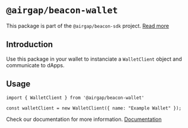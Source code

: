 # `@airgap/beacon-wallet`

This package is part of the `@airgap/beacon-sdk` project. [Read more](https://github.com/airgap-it/beacon-sdk)

## Introduction

Use this package in your wallet to instanciate a `WalletClient` object and communicate to dApps.

## Usage

```
import { WalletClient } from '@airgap/beacon-wallet'

const walletClient = new WalletClient({ name: "Example Wallet" });
```

Check our documentation for more information. [Documentation](https://docs.walletbeacon.io)
